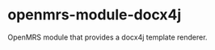 openmrs-module-docx4j
=====================

OpenMRS module that provides a docx4j template renderer.